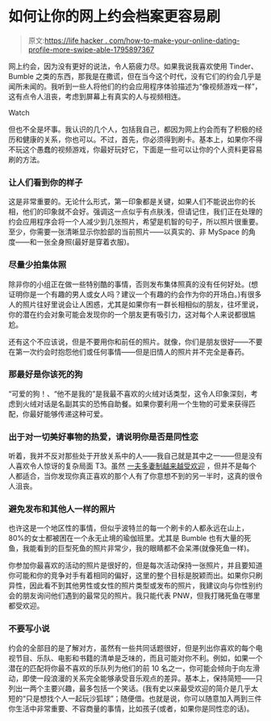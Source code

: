 # 如何让你的网上约会档案更容易刷

> 原文:[https://life hacker . com/how-to-make-your-online-dating-profile-more-swipe-able-1795897367](https://lifehacker.com/how-to-make-your-online-dating-profile-more-swipe-able-1795897367)

网上约会，因为没有更好的说法，令人筋疲力尽。如果我说我喜欢使用 Tinder、Bumble 之类的东西，那我是在撒谎，但在当今这个时代，没有它们的约会几乎是闻所未闻的。我听到一些人将他们的约会应用程序体验描述为“像视频游戏一样”，这有点令人沮丧，考虑到屏幕上有真实的人与视频相连。

Watch

但也不全是坏事。我认识的几个人，包括我自己，都因为网上约会而有了积极的经历和健康的关系，你也可以。不过，首先，你必须得到刷卡。基本上，如果你不得不玩这个愚蠢的视频游戏，你最好玩好它，下面是一些可以让你的个人资料更容易刷的方法。

### 让人们看到你的样子

这是非常重要的。无论什么形式，第一印象都是关键，如果人们不能说出你的长相，他们的印象就不会好。强调这一点似乎有点肤浅，但请记住，我们正在处理的约会应用程序会将一个人减少到几张照片，希望是机智的句子，所以照片很重要。至少，你需要一张清晰显示你脸部的当前照片——以真实的、非 MySpace 的角度——和一张全身照(最好是穿着衣服)。

### 尽量少拍集体照

除非你的小组正在做一些特别酷的事情，否则发布集体照真的没有任何好处。(想证明你是一个有趣的男人或女人吗？建议一个有趣的约会作为你的开场白。)有很多人的照片往好里说会让人困惑，尤其是如果你有一群长相相似的朋友，往坏里说，你的潜在约会对象可能会发现你的一个朋友更有吸引力，这对每个人来说都很尴尬。

还有这个不应该说，但是不要用你和前任的照片。就像，你们是朋友很好——不要在第一次约会时抱怨他们或任何事情——但是旧情人的照片并不完全是春药。

### 那最好是你该死的狗

“可爱的狗！、“他不是我的”是我最不喜欢的火绒对话类型，这令人印象深刻，考虑到火绒对话是名副其实的恐怖自助餐。如果你要利用一个生物的可爱来获得匹配，你最好能够传递这种可爱。

### 出于对一切美好事物的热爱，请说明你是否是同性恋

听着，我并不反对那些处于开放关系中的人——我自己就是其中之一——但是没有人喜欢令人惊讶的复杂局面 T3。虽然 [一夫多妻制越来越受欢迎](http://lifehacker.com/how-to-have-an-open-relationship-1795829694#_ga=2.53723624.1327177092.1496594485-949419976.1446553382) ，但并不是每个人都适合，当你发现你真正喜欢的那个人有了你意想不到的另一半时，这真的很令人沮丧。

### 避免发布和其他人一样的照片

也许这是一个地区性的事情，但似乎波特兰的每一个刷卡的人都永远在山上，80%的女士都被困在一个永无止境的瑜伽班里。尤其是 Bumble 也有大量的死鱼，我能看到的巨型死鱼的照片非常少，我的眼睛都不会呆滞(就像死鱼一样)。

你参加你最喜欢的活动的照片是很好的，但是每次活动保持一张照片，并且要知道你可能和你的竞争对手有着相同的偏好，这里的整个目标是脱颖而出。如果你只刷异性，因此看不到其他男性或女性的照片类型或发布的照片，我建议向与你性别约会的朋友询问他们遇到的最常见的照片。我只能代表 PNW，但我打赌死鱼在哪里都受欢迎。

### 不要写小说

约会的全部目的是了解对方，虽然有一些共同话题很好，但是列出你喜欢的每个电视节目、乐队、电影和书籍的清单是乏味的，而且可能对你不利。例如，如果一个潜在的匹配将你最不喜欢的乐队列为他们的前 10 名之一，你可能会倾向于向左滑动，即使一段浪漫的关系完全能够承受音乐观点的差异。基本上，保持简短——只列出一两个主要兴趣，最多包括一个笑话。(我有史以来最受欢迎的简介是几乎太短的“只是想找个人一起玩沙狐球”；随便借。也就是说，你可以随意加入两到三件你生活中非常重要、不容商量的事情，比如孩子(或者，如果你是同性恋的话)。